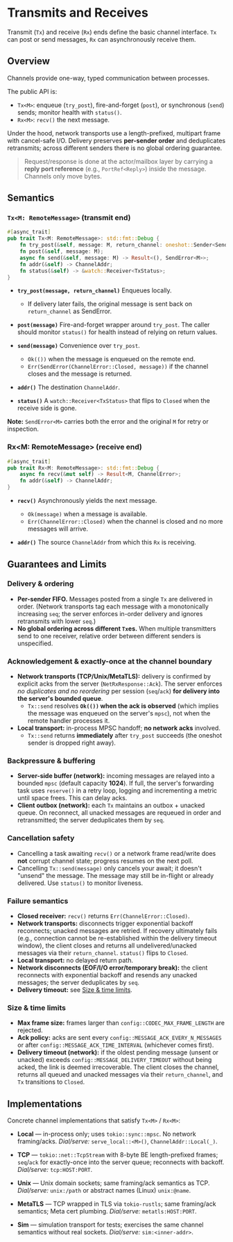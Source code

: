 # Transmits and Receives

Transmit (`Tx`) and receive (`Rx`) ends define the basic channel interface. `Tx` can post or send messages, `Rx` can asynchronously receive them.

## Overview

Channels provide one-way, typed communication between processes.

The public API is:

- `Tx<M>`: enqueue (`try_post`), fire-and-forget (`post`), or synchronous (`send`) sends; monitor health with `status()`.
- `Rx<M>`: `recv()` the next message.

Under the hood, network transports use a length-prefixed, multipart frame with cancel-safe I/O. Delivery preserves **per-sender order** and deduplicates retransmits; across different senders there is no global ordering guarantee.

> Request/response is done at the actor/mailbox layer by carrying a **reply port reference** (e.g., `PortRef<Reply>`) inside the message. Channels only move bytes.

## Semantics

### `Tx<M: RemoteMessage>` (transmit end)

```rust
#[async_trait]
pub trait Tx<M: RemoteMessage>: std::fmt::Debug {
    fn try_post(&self, message: M, return_channel: oneshot::Sender<SendError<M>>);
    fn post(&self, message: M);
    async fn send(&self, message: M) -> Result<(), SendError<M>>;
    fn addr(&self) -> ChannelAddr;
    fn status(&self) -> &watch::Receiver<TxStatus>;
}
```

- **`try_post(message, return_channel)`**
  Enqueues locally.
  - If delivery later fails, the original message is sent back on `return_channel` as SendError.

- **`post(message)`**
  Fire-and-forget wrapper around `try_post`. The caller should monitor `status()` for health instead of relying on return values.

- **`send(message)`**
  Convenience over `try_post`.
  - `Ok(())` when the message is enqueued on the remote end.
  - `Err(SendError(ChannelError::Closed, message))` if the channel closes and the message is returned.

- **`addr()`**
  The destination `ChannelAddr`.

- **`status()`**
  A `watch::Receiver<TxStatus>` that flips to `Closed` when the receive side is gone.

**Note:** `SendError<M>` carries both the error and the original `M` for retry or inspection.

### Rx<M: RemoteMessage> (receive end)
```rust
#[async_trait]
pub trait Rx<M: RemoteMessage>: std::fmt::Debug {
    async fn recv(&mut self) -> Result<M, ChannelError>;
    fn addr(&self) -> ChannelAddr;
}
```
- **`recv()`**
  Asynchronously yields the next message.
  - `Ok(message)` when a message is available.
  - `Err(ChannelError::Closed)` when the channel is closed and no more messages will arrive.

- **`addr()`**
  The source `ChannelAddr` from which this `Rx` is receiving.

## Guarantees and Limits

### Delivery & ordering
- **Per-sender FIFO.** Messages posted from a single `Tx` are delivered in order.
  (Network transports tag each message with a monotonically increasing `seq`; the server enforces in-order delivery and ignores retransmits with lower `seq`.)
- **No global ordering across different `Tx`es.** When multiple transmitters send to one receiver, relative order between different senders is unspecified.

### Acknowledgement & exactly-once at the channel boundary
- **Network transports (TCP/Unix/MetaTLS):** delivery is confirmed by explicit acks from the server (`NetRxResponse::Ack`). The server enforces *no duplicates and no reordering* per session (`seq`/`ack`) **for delivery into the server's bounded queue**.
  - `Tx::send` resolves **`Ok(())` when the ack is observed** (which implies the message was enqueued on the server's `mpsc`), not when the remote handler processes it.
- **Local transport:** in-process MPSC handoff; **no network acks** involved.
  - `Tx::send` returns **immediately** after `try_post` succeeds (the oneshot sender is dropped right away).

### Backpressure & buffering
- **Server-side buffer (network):** incoming messages are relayed into a bounded `mpsc` (default capacity **1024**). If full, the server's forwarding task uses `reserve()` in a retry loop, logging and incrementing a metric until space frees. This can delay acks.
- **Client outbox (network):** each `Tx` maintains an outbox + unacked queue. On reconnect, all unacked messages are requeued in order and retransmitted; the server deduplicates them by `seq`.

### Cancellation safety
- Cancelling a task awaiting `recv()` or a network frame read/write does **not** corrupt channel state; progress resumes on the next poll.
- Cancelling `Tx::send(message)` only cancels your await; it doesn't "unsend" the message. The message may still be in-flight or already delivered. Use `status()` to monitor liveness.

### Failure semantics
- **Closed receiver:** `recv()` returns `Err(ChannelError::Closed)`.
- **Network transports:** disconnects trigger exponential backoff reconnects; unacked messages are retried. If recovery ultimately fails (e.g., connection cannot be re-established within the delivery timeout window), the client closes and returns all undelivered/unacked messages via their `return_channel`. `status()` flips to `Closed`.
- **Local transport:** no delayed return path.
- **Network disconnects (EOF/I/O error/temporary break):** the client reconnects with exponential backoff and resends any unacked messages; the server deduplicates by `seq`.
- **Delivery timeout:** see [Size & time limits](#size--time-limits).

### Size & time limits
- **Max frame size:** frames larger than `config::CODEC_MAX_FRAME_LENGTH` are rejected.
- **Ack policy:** acks are sent every `config::MESSAGE_ACK_EVERY_N_MESSAGES` or after `config::MESSAGE_ACK_TIME_INTERVAL` (whichever comes first).
- **Delivery timeout (network):** if the oldest pending message (unsent or unacked) exceeds `config::MESSAGE_DELIVERY_TIMEOUT` without being acked, the link is deemed irrecoverable.  The client closes the channel, returns all queued and unacked messages via their `return_channel`, and `Tx` transitions to `Closed`.

## Implementations

Concrete channel implementations that satisfy `Tx<M>` / `Rx<M>`:

- **Local** — in-process only; uses `tokio::sync::mpsc`. No network framing/acks.
  _Dial/serve:_ `serve_local::<M>()`, `ChannelAddr::Local(_)`.

- **TCP** — `tokio::net::TcpStream` with 8-byte BE length-prefixed frames; `seq`/`ack` for exactly-once into the server queue; reconnects with backoff.
  _Dial/serve:_ `tcp:HOST:PORT`.

- **Unix** — Unix domain sockets; same framing/ack semantics as TCP.
  _Dial/serve:_ `unix:/path` or abstract names (Linux) `unix:@name`.

- **MetaTLS** — TCP wrapped in TLS via `tokio-rustls`; same framing/ack semantics; Meta cert plumbing.
  _Dial/serve:_ `metatls:HOST:PORT`.

- **Sim** — simulation transport for tests; exercises the same channel semantics without real sockets.
  _Dial/serve:_ `sim:<inner-addr>`.

<!-- ## Integration with Transports -->
